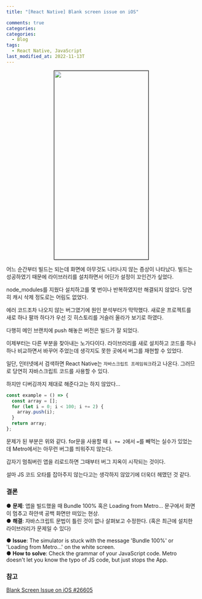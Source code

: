 ```yaml
---
title: "[React Native] Blank screen issue on iOS"

comments: true
categories:
categories:
  - Blog
tags:
  - React Native, JavaScript
last_modified_at: 2022-11-13T
---
```


<p align="center"><img src="https://github.com/froggydisk/froggydisk.github.io/blob/master/assets/img/black_screen.png?raw=true" width="250" height="500" style="border: 1px solid black" /></p>

어느 순간부터 빌드는 되는데 화면에 아무것도 나타나지 않는 증상이 나타났다. 빌드는 성공하였기 때문에 라이브러리를 설치하면서 어딘가 설정이 꼬인건가 싶었다. 

node_modules를 지웠다 설치하고를 몇 번이나 반복하였지만 해결되지 않았다. 당연히 캐시 삭제 정도로는 어림도 없었다. 

에러 코드조차 나오지 않는 버그였기에 원인 분석부터가 막막했다. 새로운 프로젝트를 새로 하나 팔까 하다가 우선 깃 히스토리를 거슬러 올라가 보기로 하였다. 

다행히 메인 브랜치에 push 해놓은 버전은 빌드가 잘 되었다. 

이제부터는 다른 부분을 찾아내는 노가다이다. 라이브러리를 새로 설치하고 코드를 하나하나 비교하면서 바꾸어 주었는데 생각지도 못한 곳에서 버그를 재현할 수 있었다. 

일단, 인터넷에서 검색하면 React Native는 `자바스크립트 프레임워크`라고 나온다. 그러므로 당연히 자바스크립트 코드를 사용할 수 있다.

하지만 디버깅까지 제대로 해준다고는 하지 않았다... 

```javascript
const example = () => {
  const array = [];
  for (let i = 0; i < 100; i += 2) {
    array.push(i);
  }
  return array;
};
```
문제가 된 부분은 위와 같다. for문을 사용할 때 `i += 2`에서 `=`를 빼먹는 실수가 있었는데 Metro에서는 아무런 버그를 띄워주지 않는다. 

갑자기 멈춰버린 앱을 리로드하면 그때부터 버그 지옥이 시작되는 것이다.

설마 JS 코드 오타를 잡아주지 않는다고는 생각하지 않았기에 더욱더 헤맸던 것 같다. 

### 결론
● **문제**: 앱을 빌드했을 때 Bundle 100% 혹은 Loading from Metro... 문구에서 화면이 멈추고 하얀색 공백 화면만 떠있는 현상.
<br>
● **해결**: 자바스크립트 문법이 틀린 것이 없나 살펴보고 수정한다. (혹은 최근에 설치한 라이브러리가 문제일 수 있다)


● **Issue**: The simulator is stuck with the message 'Bundle 100%' or 'Loading from Metro...' on the white screen.
<br>
● **How to solve**: Check the grammar of your JavaScript code. Metro doesn't let you know the typo of JS code, but just stops the App.

### 참고
[Blank Screen Issue on iOS #26605](https://github.com/facebook/react-native/issues/26605)
